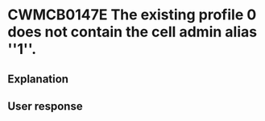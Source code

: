 # CWMCB0147E The existing profile 0 does not contain the cell admin alias ''1''.

## Explanation

## User response